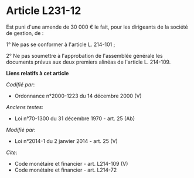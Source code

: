 # Article L231-12

Est puni d'une amende de 30 000 € le fait, pour les dirigeants de la société de gestion, de : 

1° Ne pas se conformer à l'article L. 214-101 ; 

2° Ne pas soumettre à l'approbation de l'assemblée générale les documents prévus aux deux premiers alinéas de l'article L.
214-109.

**Liens relatifs à cet article**

_Codifié par_:

  - Ordonnance n°2000-1223 du 14 décembre 2000 (V)

_Anciens textes_:

  - Loi n°70-1300 du 31 décembre 1970 - art. 25 (Ab)

_Modifié par_:

  - Loi n°2014-1 du 2 janvier 2014 - art. 25 (V)

_Cite_:

  - Code monétaire et financier - art. L214-109 (V)
  - Code monétaire et financier - art. L214-72
